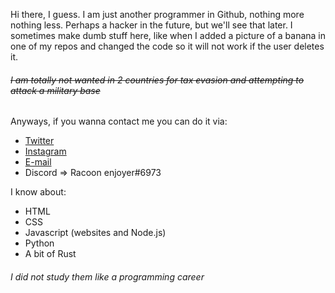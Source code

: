 Hi there, I guess. I am just another programmer in Github, nothing more nothing less. Perhaps a hacker in the future, but we'll see that later. I sometimes make dumb stuff here, like when I added a picture of a banana in one of my repos and changed the code so it will not work if the user deletes it.
###### ~~I am totally not wanted in 2 countries for tax evasion and attempting to attack a military base~~





Anyways, if you wanna contact me you can do it via:

- [Twitter](https://twitter.com/beriekhoi)
- [Instagram](https://instagram.com/hnngnynngg)
- [E-mail](mailto:gabrojaslopez@gmail.com)
- Discord => Racoon enjoyer#6973




I know about:
- HTML
- CSS
- Javascript (websites and Node.js)
- Python
- A bit of Rust
###### I did not study them like a programming career
